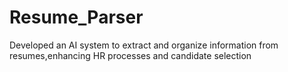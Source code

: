 # Resume_Parser
Developed an AI system to extract and organize information from resumes,enhancing HR processes and candidate selection
